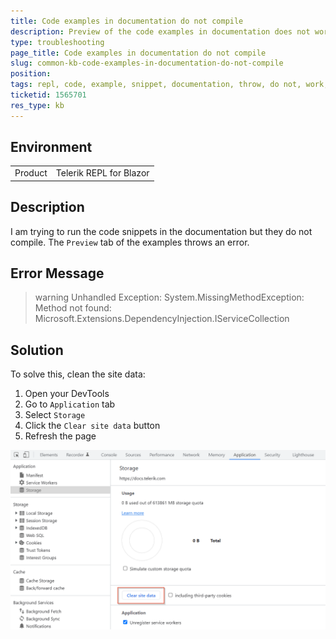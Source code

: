 ```yaml
---
title: Code examples in documentation do not compile
description: Preview of the code examples in documentation does not work
type: troubleshooting
page_title: Code examples in documentation do not compile
slug: common-kb-code-examples-in-documentation-do-not-compile
position: 
tags: repl, code, example, snippet, documentation, throw, do not, work, compile
ticketid: 1565701
res_type: kb
---
```


## Environment
<table>
	<tbody>
		<tr>
			<td>Product</td>
			<td>Telerik REPL for Blazor</td>
		</tr>
	</tbody>
</table>


## Description

I am trying to run the code snippets in the documentation but they do not compile. The `Preview` tab of the examples throws an error.


## Error Message

>warning Unhandled Exception: System.MissingMethodException: Method not found: Microsoft.Extensions.DependencyInjection.IServiceCollection


## Solution

To solve this, clean the site data:

1. Open your DevTools
1. Go to `Application` tab
1. Select `Storage`
1. Click the `Clear site data` button
1. Refresh the page

![](images/clear-site-data.png)